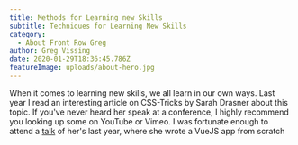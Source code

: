 ```yaml
---
title: Methods for Learning new Skills
subtitle: Techniques for Learning New Skills
category:
  - About Front Row Greg
author: Greg Vissing
date: 2020-01-29T18:36:45.786Z
featureImage: uploads/about-hero.jpg
---
```

When it comes to learning new skills, we all learn in our own ways. Last year I read an interesting article on CSS-Tricks by Sarah Drasner about this topic. If you've never heard her speak at a conference, I highly recommend you looking up some on YouTube or Vimeo. I was fortunate enough to attend a [talk](https://vimeo.com/348717993) of her's last year, where she wrote a VueJS app from scratch
